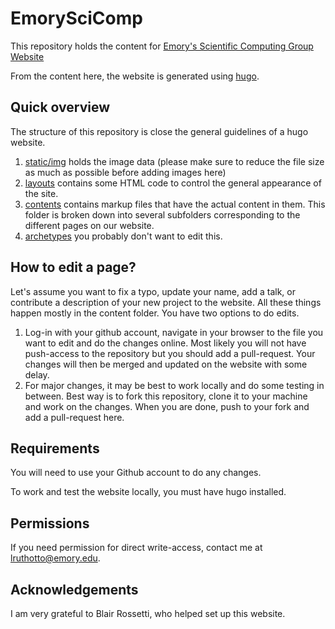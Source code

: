 # EmorySciComp
This repository holds the content for [Emory's Scientific Computing Group Website](http://www.mathcs.emory.edu/Research/Area/ScientificComputing/)

From the content here, the website is generated using [hugo](https://gohugo.io/). 
## Quick overview

The structure of this repository is close the general guidelines of a hugo website. 

1. [static/img](https://github.com/lruthotto/EmorySciComp/tree/master/static/img) holds the image data (please make sure to reduce the file size as much as possible before adding images here)
1. [layouts](https://github.com/lruthotto/EmorySciComp/tree/master/layouts) contains some HTML code to control the general appearance of the site.
1. [contents](https://github.com/lruthotto/EmorySciComp/tree/master/contents) contains markup files that have the actual content in them. This folder is broken down into several subfolders corresponding to the different pages on our website.
1. [archetypes](https://github.com/lruthotto/EmorySciComp/tree/master/archetypes) you probably don't want to edit this.

## How to edit a page?

Let's assume you want to fix a typo, update your name, add a talk, or contribute a description of your new project to the website. All these things happen mostly in the content folder. You have two options to do edits. 

1. Log-in with your github account, navigate in your browser to the file you want to edit and do the changes online. Most likely you will not have push-access to the repository but you should add a pull-request. Your changes will then be merged and updated on the website with some delay.
2. For major changes, it may be best to work locally and do some testing in between. Best way is to fork this repository, clone it to your machine and work on the changes. When you are done, push to your fork and add a pull-request here. 

## Requirements

You will need to use your Github account to do any changes. 

To work and test the website locally, you must have hugo installed. 

## Permissions

If you need permission for direct write-access, contact me at lruthotto@emory.edu. 

## Acknowledgements

I am very grateful to Blair Rossetti, who helped set up this website.
